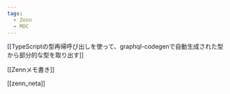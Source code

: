 ```yaml
---
tags:
  - Zenn
  - MOC
---
```

[[TypeScriptの型再帰呼び出しを使って、graphql-codegenで自動生成された型から部分的な型を取り出す]]

[[Zennメモ書き]]

[[zenn_neta]]